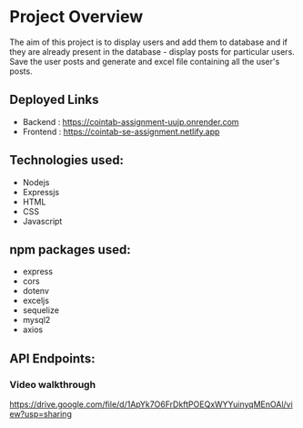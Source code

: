 # Project Overview
 The aim of this project is to display users and add them to database and if they are already present in the database - display posts for particular users. Save the user posts and generate and excel file containing all the user's posts.

## Deployed Links 
- Backend : https://cointab-assignment-uujp.onrender.com
- Frontend : https://cointab-se-assignment.netlify.app

## Technologies used:
- Nodejs
- Expressjs
- HTML
- CSS
- Javascript


## npm packages used:
- express
- cors
- dotenv
- exceljs
- sequelize
- mysql2
- axios


## API Endpoints:



### Video walkthrough
https://drive.google.com/file/d/1ApYk7O6FrDkftPOEQxWYYuinyqMEnOAl/view?usp=sharing
